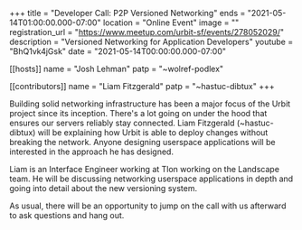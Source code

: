 +++
title = "Developer Call: P2P Versioned Networking"
ends = "2021-05-14T01:00:00.000-07:00"
location = "Online Event"
image = ""
registration_url = "https://www.meetup.com/urbit-sf/events/278052029/"
description = "Versioned Networking for Application Developers"
youtube = "BhQ1vk4jGsk"
date = "2021-05-14T00:00:00.000-07:00"

[[hosts]]
name = "Josh Lehman"
patp = "~wolref-podlex"

[[contributors]]
name = "Liam Fitzgerald"
patp = "~hastuc-dibtux"
+++

Building solid networking infrastructure has been a major focus of the Urbit project since its inception. There's a lot going on under the hood
that ensures our servers reliably stay connected. Liam Fitzgerald (~hastuc-dibtux) will be explaining how Urbit is able to deploy changes without breaking the network. Anyone designing userspace applications will be interested in the approach he has designed.

Liam is an Interface Engineer working at Tlon working on the Landscape team. He will be discussing networking userspace applications in depth and going into detail about the new versioning system.

As usual, there will be an opportunity to jump on the call with us afterward to ask questions and hang out.
